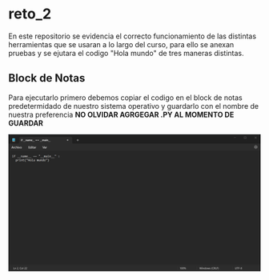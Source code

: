 # reto_2
En este repositorio se evidencia el correcto funcionamiento de las distintas herramientas que se usaran a lo largo del curso, para ello se anexan pruebas y se ejutara el codigo "Hola mundo" de tres maneras distintas.
## Block de Notas
Para ejecutarlo primero debemos copiar el codigo en el block de notas predetermidado de nuestro sistema operativo y guardarlo con el nombre de nuestra preferencia **NO OLVIDAR AGRGEGAR .PY AL MOMENTO DE GUARDAR**

![imagen1](https://github.com/Don197210/reto_2/blob/main/imagen1.png)
